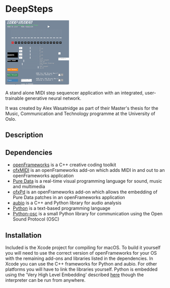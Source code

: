 # DeepSteps

![Deep Steps](DS-UI.png)

A stand alone MIDI step sequencer application with an integrated, user-trainable generative neural network.

It was created by Alex Wasatnidge as part of their Master's thesis for the Music, Communication and Technology programme at the University of Oslo.

## Description


## Dependencies

- [openFrameworks](https://openframeworks.cc) is a C++ creative coding toolkit
- [ofxMIDI](https://github.com/danomatika/ofxMidi) is an openFrameworks add-on which adds MIDI in and out to an openFrameworks application
- [Pure Data](https://puredata.info) is a real-time visual programming language for sound, music and multimedia
- [ofxPd](https://github.com/danomatika/ofxPd) is an openFrameworks add-on which allows the embedding of Pure Data patches in an openFrameworks application
- [aubio](https://aubio.org) is a C++ and Python library for audio analysis
- [Python](https://www.python.org) is a text-based programming language
- [Python-osc](https://pypi.org/project/python-osc/) is a small Python library for communication using the Open Sound Protocol (OSC)

## Installation
Included is the Xcode project for compiling for macOS.  To build it yourself you will need to use the correct version of openFrameworks for your OS with the remaining add-ons and libraries listed in the dependencies.  In Xcode you can use the C++ frameworks for Python and aubio.  For other platforms you will have to link the libraries yourself.  Python is embedded using the 'Very High Level Embedding' described [here](https://docs.python.org/3/extending/embedding.html#) though the interpreter can be run from anywhere.

